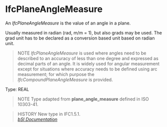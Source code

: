 IfcPlaneAngleMeasure
====================
An _IfcPlaneAngleMeasure_ is the value of an angle in a plane.  
  
Usually measured in radian (rad, m/m = 1), but also grads may be used. The
grad unit has to be declared as a conversion based unit based on radian unit.  
  
> NOTE  _IfcPlaneAngleMeasure_ is used where angles need to be described to an
> accuracy of less than one degree and expressed as decimal parts of an angle.
> It is widely used for angular measurement except for situations where
> accuracy needs to be defined using arc measurement; for which purpose the
> _IfcCompoundPlaneAngleMeasure_ is provided.  
  
Type: REAL  
  
> NOTE  Type adapted from **plane_angle_measure** defined in ISO 10303-41.  
  
> HISTORY  New type in IFC1.5.1.  
[ _bSI
Documentation_](https://standards.buildingsmart.org/IFC/DEV/IFC4_2/FINAL/HTML/schema/ifcmeasureresource/lexical/ifcplaneanglemeasure.htm)


